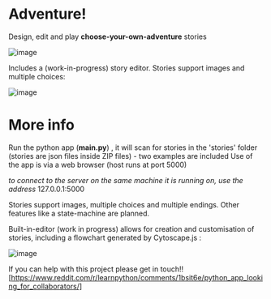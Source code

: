 # Adventure!
Design, edit and play **choose-your-own-adventure** stories


![image](https://github.com/ViciousSquid/Adventure/assets/161540961/55f97e37-01b0-492f-bdf5-e11fa7bb7bf7)

Includes a (work-in-progress) story editor. Stories support images and multiple choices:

![image](https://github.com/ViciousSquid/Adventure/assets/161540961/cfd6e053-dde8-44a5-bc9e-2d85b09aaa36) 

# More info

Run the python app  (**main.py**) , it will scan for stories in the 'stories' folder (stories are json files inside ZIP files) - two examples are included
Use of the app is via a web browser (host runs at port 5000)

*to connect to the server on the same machine it is running on, use the address* 127.0.0.1:5000

Stories support images, multiple choices and multiple endings. Other features like a state-machine are planned.

Built-in-editor (work in progress) allows for creation and customisation of stories, including a flowchart generated by Cytoscape.js :

![image](https://github.com/ViciousSquid/Adventure/assets/161540961/f483f47e-8de0-45bb-97ba-5ebf257d1883)

If you can help with this project please get in touch!!
[https://www.reddit.com/r/learnpython/comments/1bsit6e/python_app_looking_for_collaborators/]
